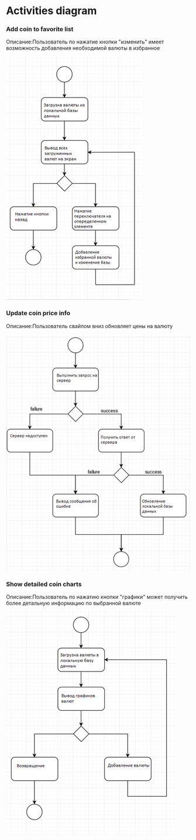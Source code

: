 # Activities diagram

### Add coin to favorite list
Описание:Пользователь по нажатие кнопки "изменить" имеет возможность добавления необходимой валюты в избранное

![](https://github.com/AndreiGlinka830501/TRTPO2/blob/main/activity/FavoriteActivity.PNG) 
### Update coin price info
Описание:Пользователь свайпом вниз обновляет цены на валюту

![](https://github.com/AndreiGlinka830501/TRTPO2/blob/main/activity/UpdateActivity.PNG)

### Show detailed coin charts
Описание:Пользователь по нажатию кнопки "графики" может получить более детальную информацию по выбранной валюте

![](https://github.com/AndreiGlinka830501/TRTPO2/blob/main/activity/ChartActivity.PNG)
